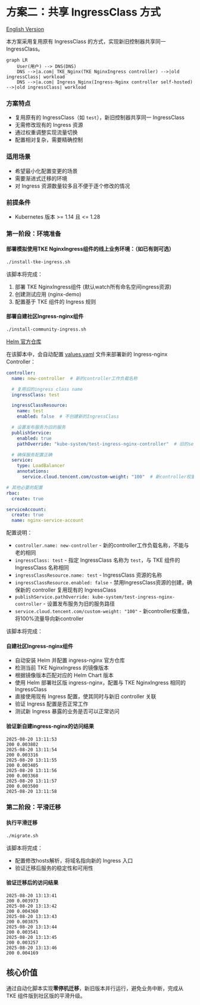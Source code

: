 # 方案二：共享 IngressClass 方式

[English Version](./README_en.md)

本方案采用复用原有 IngressClass 的方式，实现新旧控制器共享同一 IngressClass。

```mermaid
graph LR
    User(用户) --> DNS(DNS)
    DNS -->|a.com| TKE_Nginx(TKE NginxIngress controller) -->|old ingressClass| workload 
    DNS -->|a.com| Ingress_Nginx(Ingress-Nginx controller self-hosted) -->|old ingressClass| workload

```

### 方案特点
- 复用原有的 IngressClass（如 `test`），新旧控制器共享同一 IngressClass
- 无需修改现有的 Ingress 资源
- 通过权重调整实现流量切换
- 配置相对复杂，需要精确控制

### 适用场景
- 希望最小化配置变更的场景
- 需要渐进式迁移的环境
- 对 Ingress 资源数量较多且不便于逐个修改的情况

### 前提条件
- Kubernetes 版本 >= 1.14 且 <= 1.28


### 第一阶段：环境准备
#### 部署模拟使用TKE NginxIngress组件的线上业务环境：（如已有则可选）
```bash
./install-tke-ingress.sh
```


该脚本将完成：
1. 部署 TKE NginxIngress组件 (默认watch所有命名空间ingress资源)
2. 创建测试应用 (nginx-demo)
3. 配置基于 TKE 组件的 Ingress 规则

#### 部署自建社区Ingress-nginx组件
```bash
./install-community-ingress.sh
```
[Helm 官方仓库](https://kubernetes.github.io/ingress-nginx) 


在该脚本中，会自动配置 [values.yaml](file:///Users/tangtang/Desktop/Go/src/PlayBook-TKE/nginx-ingress->ingress-nginx/values.yaml) 文件来部署新的 Ingress-nginx Controller：

```yaml
controller:
  name: new-controller  # 新的controller工作负载名称

  # 复用旧的ingress class name
  ingressClass: test

  ingressClassResource:
    name: test
    enabled: false  # 不创建新的IngressClass

  # 设置发布服务为旧的服务
  publishService:
    enabled: true
    pathOverride: "kube-system/test-ingress-nginx-controller"  # 旧的service路径

  # 确保服务配置正确
  service:
    type: LoadBalancer
    annotations:
      service.cloud.tencent.com/custom-weight: "100"  # 新controller权重值

# 其他必要的配置
rbac:
  create: true

serviceAccount:
  create: true
  name: nginx-service-account

```


配置说明：
- `controller.name: new-controller` - 新的controller工作负载名称，不能与老的相同
- `ingressClass: test` - 指定 IngressClass 名称为 `test`，与 TKE 组件的 IngressClass 名称相同
- `ingressClassResource.name: test` - IngressClass 资源的名称
- `ingressClassResource.enabled: false` - 禁用IngressClass资源的创建，确保新的 controller 复用现有的 IngressClass
- `publishService.pathOverride: kube-system/test-ingress-nginx-controller` - 设置发布服务为旧的服务路径
- `service.cloud.tencent.com/custom-weight: "100"` - 新controller权重值，将100%流量导向新controller

该脚本将完成：

#### 自建社区Ingress-nginx组件
- 自动安装 Helm 并配置 ingress-nginx 官方仓库
- 检测当前 TKE NginxIngress 的镜像版本
- 根据镜像版本匹配对应的 Helm Chart 版本
- 使用 Helm 部署社区版 ingress-nginx，配置与 TKE NginxIngress 相同的 IngressClass
- 直接使用现有 Ingress 配置，使其同时与新旧 controller 关联
- 验证 Ingress 配置是否正常工作
- 测试新 Ingress 暴露的业务是否可以正常访问
#### 验证新自建ingress-nginx的访问结果
````
2025-08-20 13:11:53
200 0.003802
2025-08-20 13:11:54
200 0.003316
2025-08-20 13:11:55
200 0.003405
2025-08-20 13:11:56
200 0.003368
2025-08-20 13:11:57
200 0.003500
2025-08-20 13:11:58
````

### 第二阶段：平滑迁移
#### 执行平滑迁移
```bash
./migrate.sh
```
该脚本将完成：
- 配置修改hosts解析，将域名指向新的 Ingress 入口
- 验证迁移后服务的稳定性和可用性
#### 验证迁移后的访问结果
````
2025-08-20 13:13:41
200 0.003973
2025-08-20 13:13:42
200 0.004360
2025-08-20 13:13:43
200 0.003875
2025-08-20 13:13:44
200 0.003541
2025-08-20 13:13:45
200 0.003257
2025-08-20 13:13:46
200 0.004169
````
## 核心价值
通过自动化脚本实现**零停机迁移**，新旧版本并行运行，避免业务中断，完成从 TKE 组件版到社区版的平滑升级。

